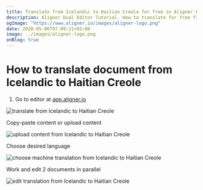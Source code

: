 ```yaml
---
title: Translate from Icelandic to Haitian Creole for free in Aligner Editor
description: Aligner Dual Editor Tutorial. How to translate for free from Icelandic to Haitian Creole. Aligner is multilingual document management platform. 
ogImage: "https://www.aligner.io/images/aligner-logo.png"
date: 2020-05-06T07:09:21+03:00
image: ../images/aligner-logo.png
onBlog: true
---
```


# How to translate document from Icelandic to Haitian Creole

1. Go to editor at [app.aligner.io](https://app.aligner.io "Aligner App web page")

![translate from Icelandic to Haitian Creole](../aligner-blank-editor.png "translate from Icelandic to Haitian Creole")

Copy-paste content or upload content

![upload content from Icelandic to Haitian Creole](../aligner-uploaded-document.png "upload content from Icelandic to Haitian Creole")

Choose desired language

![choose machine translation from Icelandic to Haitian Creole](../aligner-language-dropdown.png "choose machine translation from Icelandic to Haitian Creole")

Work and edit 2 documents in parallel

![edit translation from Icelandic to Haitian Creole](../aligner-double-sitded-editor.png "edit translation from Icelandic to Haitian Creole")

